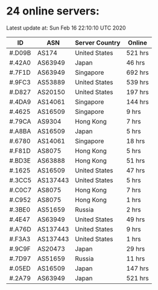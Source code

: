 # 24 online servers:

Latest update at: Sun Feb 16 22:10:10 UTC 2020

| ID | ASN | Server Country | Online |
| -- | --- | -------------- | ------ |
| #.D09B | AS174 | United States | 521 hrs |
| #.42A0 | AS63949 | Japan | 46 hrs |
| #.7F1D | AS63949 | Singapore | 692 hrs |
| #.9FC3 | AS53889 | United States | 539 hrs |
| #.D827 | AS20150 | United States | 197 hrs |
| #.4DA9 | AS14061 | Singapore | 144 hrs |
| #.4625 | AS16509 | Singapore | 9 hrs |
| #.79CA | AS9304 | Hong Kong | 7 hrs |
| #.A8BA | AS16509 | Japan | 5 hrs |
| #.6780 | AS14061 | Singapore | 18 hrs |
| #.F81D | AS8075 | Hong Kong | 5 hrs |
| #.BD3E | AS63888 | Hong Kong | 51 hrs |
| #.1625 | AS16509 | United States | 47 hrs |
| #.3CC5 | AS137443 | United States | 5 hrs |
| #.C0C7 | AS8075 | Hong Kong | 7 hrs |
| #.C952 | AS8075 | Hong Kong | 1 hrs |
| #.3BE0 | AS51659 | Russia | 2 hrs |
| #.4E47 | AS63949 | United States | 49 hrs |
| #.A76D | AS137443 | United States | 9 hrs |
| #.F3A3 | AS137443 | United States | 1 hrs |
| #.9C9F | AS20473 | Japan | 29 hrs |
| #.7D97 | AS51659 | Russia | 11 hrs |
| #.05ED | AS16509 | Japan | 147 hrs |
| #.2A79 | AS63949 | Japan | 521 hrs |

